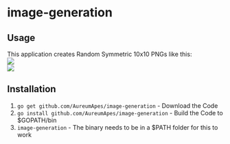 image-generation
================

Usage
-----
This application creates Random Symmetric 10x10 PNGs like this:<br>
![](./exapmples/1.png)<br>
![](./exapmples/2.png)

Installation
------------
1. `go get github.com/AureumApes/image-generation` - Download the Code
2. `go install github.com/AureumApes/image-generation` - Build the Code to $GOPATH/bin
3. `image-generation` - The binary needs to be in a $PATH folder for this to work
